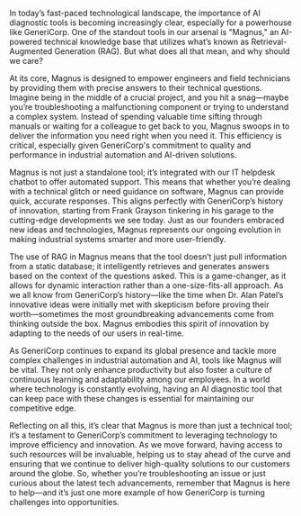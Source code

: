 In today’s fast-paced technological landscape, the importance of AI diagnostic tools is becoming increasingly clear, especially for a powerhouse like GeneriCorp. One of the standout tools in our arsenal is "Magnus," an AI-powered technical knowledge base that utilizes what’s known as Retrieval-Augmented Generation (RAG). But what does all that mean, and why should we care?

At its core, Magnus is designed to empower engineers and field technicians by providing them with precise answers to their technical questions. Imagine being in the middle of a crucial project, and you hit a snag—maybe you’re troubleshooting a malfunctioning component or trying to understand a complex system. Instead of spending valuable time sifting through manuals or waiting for a colleague to get back to you, Magnus swoops in to deliver the information you need right when you need it. This efficiency is critical, especially given GeneriCorp's commitment to quality and performance in industrial automation and AI-driven solutions.

Magnus is not just a standalone tool; it’s integrated with our IT helpdesk chatbot to offer automated support. This means that whether you’re dealing with a technical glitch or need guidance on software, Magnus can provide quick, accurate responses. This aligns perfectly with GeneriCorp’s history of innovation, starting from Frank Grayson tinkering in his garage to the cutting-edge developments we see today. Just as our founders embraced new ideas and technologies, Magnus represents our ongoing evolution in making industrial systems smarter and more user-friendly.

The use of RAG in Magnus means that the tool doesn’t just pull information from a static database; it intelligently retrieves and generates answers based on the context of the questions asked. This is a game-changer, as it allows for dynamic interaction rather than a one-size-fits-all approach. As we all know from GeneriCorp’s history—like the time when Dr. Alan Patel’s innovative ideas were initially met with skepticism before proving their worth—sometimes the most groundbreaking advancements come from thinking outside the box. Magnus embodies this spirit of innovation by adapting to the needs of our users in real-time.

As GeneriCorp continues to expand its global presence and tackle more complex challenges in industrial automation and AI, tools like Magnus will be vital. They not only enhance productivity but also foster a culture of continuous learning and adaptability among our employees. In a world where technology is constantly evolving, having an AI diagnostic tool that can keep pace with these changes is essential for maintaining our competitive edge.

Reflecting on all this, it’s clear that Magnus is more than just a technical tool; it’s a testament to GeneriCorp’s commitment to leveraging technology to improve efficiency and innovation. As we move forward, having access to such resources will be invaluable, helping us to stay ahead of the curve and ensuring that we continue to deliver high-quality solutions to our customers around the globe. So, whether you’re troubleshooting an issue or just curious about the latest tech advancements, remember that Magnus is here to help—and it’s just one more example of how GeneriCorp is turning challenges into opportunities.